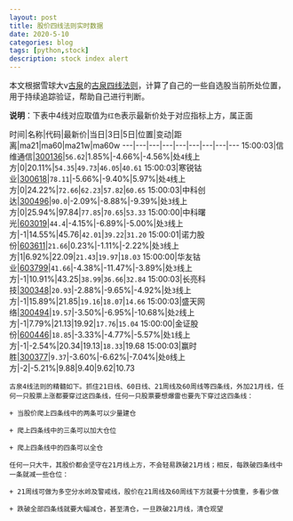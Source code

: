 ```yaml
---
layout: post
title: 股价四线法则实时数据
date: 2020-5-10
categories: blog
tags: [python,stock]
description: stock index alert
---
```



本文根据雪球大v[古泉](https://xueqiu.com/u/7148646888)的[古泉四线法则](https://xueqiu.com/7148646888/130498192)，计算了自己的一些自选股当前所处位置，用于持续追踪验证，帮助自己进行判断。

**说明**：下表中4线对应取值为`红色`表示最新价处于对应指标上方，属正面

时间|名称|代码|最新价|当日|3日|5日|位置|变动|距离|ma21|ma60|ma21w|ma60w
---|---|---|---|---|---|---|---|---
15:00:03|信维通信|[300136](https://xueqiu.com/S/SZ300136)|`56.62`|1.85%|-4.66%|-4.56%|处`4`线上方|0|20.11%|`54.35`|`49.73`|`46.05`|`40.61`
15:00:03|寒锐钴业|[300618](https://xueqiu.com/S/SZ300618)|`78.11`|-5.66%|-9.40%|5.97%|处`4`线上方|0|24.22%|`72.66`|`62.23`|`57.82`|`60.65`
15:00:03|中科创达|[300496](https://xueqiu.com/S/SZ300496)|`90.0`|-2.09%|-8.88%|-9.39%|处`3`线上方|0|25.94%|97.84|`77.85`|`70.65`|`53.33`
15:00:00|中科曙光|[603019](https://xueqiu.com/S/SH603019)|`44.4`|-4.15%|-6.89%|-5.00%|处`3`线上方|-1|14.55%|45.76|`42.01`|`39.22`|`31.20`
15:00:01|诺力股份|[603611](https://xueqiu.com/S/SH603611)|`21.66`|0.23%|-1.11%|-2.22%|处`3`线上方|1|6.92%|22.09|`21.43`|`19.97`|`18.03`
15:00:00|华友钴业|[603799](https://xueqiu.com/S/SH603799)|`41.66`|-4.38%|-11.47%|-3.89%|处`3`线上方|-1|10.91%|43.25|`38.99`|`36.66`|`32.84`
15:00:03|长亮科技|[300348](https://xueqiu.com/S/SZ300348)|`20.93`|-2.88%|-9.65%|-4.92%|处`3`线上方|-1|15.89%|21.85|`19.16`|`18.07`|`14.66`
15:00:03|盛天网络|[300494](https://xueqiu.com/S/SZ300494)|`19.57`|-3.50%|-6.95%|-10.68%|处`2`线上方|-1|7.79%|21.13|19.92|`17.76`|`15.04`
15:00:00|金证股份|[600446](https://xueqiu.com/S/SH600446)|`18.85`|-3.33%|-4.77%|-5.57%|处`1`线上方|-1|-2.54%|20.34|19.13|`18.33`|19.68
15:00:03|赢时胜|[300377](https://xueqiu.com/S/SZ300377)|`9.37`|-3.60%|-6.62%|-7.04%|处`0`线上方|-2|-5.21%|9.88|9.40|9.62|10.73

```
古泉4线法则的精髓如下。抓住21日线、60日线、21周线及60周线等四条线，外加21月线，任何一只股票上涨都要穿过这四条线，任何一只股票要想爆雷也要先下穿过这四条线：

+ 当股价爬上四条线中的两条可以少量建仓

+ 爬上四条线中的三条可以加大仓位

+ 爬上四条线中的四条可以全仓

任何一只大牛，其股价都会坚守在21月线上方，不会轻易跌破21月线；相反，每跌破四条线中一条就减一些仓位：

+ 21周线可做为多空分水岭及警戒线，股价在21周线及60周线下方就要十分慎重，多看少做

+ 跌破全部四条线就要大幅减仓，甚至清仓，一旦跌破21月线，清仓观望
```